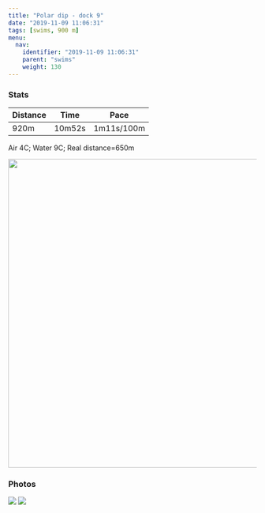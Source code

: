 ```yaml
---
title: "Polar dip - dock 9"
date: "2019-11-09 11:06:31"
tags: [swims, 900 m]
menu:
  nav:
    identifier: "2019-11-09 11:06:31"
    parent: "swims"
    weight: 130
---
```


### Stats

| Distance | Time | Pace |
|----------|------|------|
|920m|10m52s|1m11s/100m|

Air 4C; Water 9C; Real distance=650m

<img src='https://maps.googleapis.com/maps/api/staticmap?maptype=terrain&path=enc:mxjeIxg_MlB{CQbAe@MVu@E_A_@a@m@TXeBf@jB\f@x@Oa@Ge@PGfCg@a@h@Jj@c@mCh@K~AZa@bAp@EkAb@Sm@p@c@X`@OAN&key=AIzaSyAfqMeaZ1CCJFGP5cWud__oZnT_Pybg-1M&size=800x800&scale=2&markers=color:yellow|label:S|53.47223,-2.29517&markers=color:green|label:F|53.47205000000002,-2.2952700000000013' width='625' />

### Photos
<img src='https://dgtzuqphqg23d.cloudfront.net/h0t_P38Xtwd0SavSCJXyW36hnVNQNxWCx73uJmL3h58-576x768.jpg'>

<img src='https://dgtzuqphqg23d.cloudfront.net/V2xUvQmaKN44bMcDWjQPR8b1EFlIfjf_og4vWIOSt3E-576x768.jpg'>
